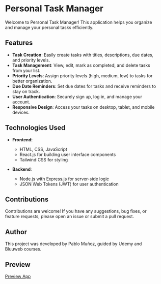 # Personal Task Manager

Welcome to Personal Task Manager! This application helps you organize and manage your personal tasks efficiently.

## Features

- **Task Creation**: Easily create tasks with titles, descriptions, due dates, and priority levels.
- **Task Management**: View, edit, mark as completed, and delete tasks from your list.
- **Priority Levels**: Assign priority levels (high, medium, low) to tasks for better organization.
- **Due Date Reminders**: Set due dates for tasks and receive reminders to stay on track.
- **User Authentication**: Securely sign up, log in, and manage your account.
- **Responsive Design**: Access your tasks on desktop, tablet, and mobile devices.
  
## Technologies Used

- **Frontend**:
  - HTML, CSS, JavaScript
  - React.js for building user interface components
  - Tailwind CSS for styling
  
- **Backend**:
  - Node.js with Express.js for server-side logic
  - JSON Web Tokens (JWT) for user authentication
  

## Contributions

Contributions are welcome! If you have any suggestions, bug fixes, or feature requests, please open an issue or submit a pull request.

## Author

This project was developed by Pablo Muñoz, guided by Udemy and Bluuweb courses.

## Preview

[Preview App](https://friendly-apps-task.netlify.app/)

